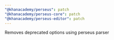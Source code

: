 ```yaml
---
"@khanacademy/perseus": patch
"@khanacademy/perseus-core": patch
"@khanacademy/perseus-editor": patch
---
```


Removes deprecated options using perseus parser
